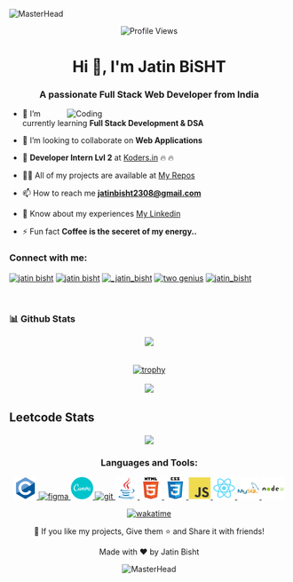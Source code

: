 ![MasterHead](https://chkskills.com/wp-content/uploads/2020/04/PNC-Animated-Banners.gif)

<div align=center>
      
![Profile Views](https://komarev.com/ghpvc/?username=JatinBisht2308)
      </div>
<h1 align="center">Hi 👋, I'm Jatin BiSHT</h1>
<h3 align="center">A passionate Full Stack Web Developer from India</h3>

<img align="right" alt="Coding" width="400" src="https://images.squarespace-cdn.com/content/v1/5769fc401b631bab1addb2ab/1541580975837-LGDSGDVK6EI6PD4KK4W5/python-2.gif?format=1000w">

- 🌱 I’m currently learning **Full Stack Development & DSA**

- 👯 I’m looking to collaborate on **Web Applications**

- 🥇 **Developer Intern Lvl 2** at [Koders.in](https://koders.in/#) 🔥 🔥

- 👨‍💻 All of my projects are available at [My Repos](https://github.com/JatinBisht2308?tab=repositories)

- 📫 How to reach me **jatinbisht2308@gmail.com**

- 📄 Know about my experiences [My Linkedin](https://www.linkedin.com/in/jatin-bisht-ba62111bb/)

- ⚡ Fun fact **Coffee is the seceret of my energy..**

<h3 align="left">Connect with me:</h3>
<p align="left">
<a href="https://www.linkedin.com/in/jatin-bisht-ba62111bb/" target="blank"><img align="center" src="https://raw.githubusercontent.com/rahuldkjain/github-profile-readme-generator/master/src/images/icons/Social/linked-in-alt.svg" alt="jatin bisht" height="30" width="40" /></a>
<a href="https://fb.com/jatin bisht" target="blank"><img align="center" src="https://raw.githubusercontent.com/rahuldkjain/github-profile-readme-generator/master/src/images/icons/Social/facebook.svg" alt="jatin bisht" height="30" width="40" /></a>
<a href="https://instagram.com/_jatin_bisht" target="blank"><img align="center" src="https://raw.githubusercontent.com/rahuldkjain/github-profile-readme-generator/master/src/images/icons/Social/instagram.svg" alt="_jatin_bisht" height="30" width="40" /></a>
<a href="https://www.youtube.com/c/two genius" target="blank"><img align="center" src="https://raw.githubusercontent.com/rahuldkjain/github-profile-readme-generator/master/src/images/icons/Social/youtube.svg" alt="two genius" height="30" width="40" /></a>
<a href="https://www.leetcode.com/jatin_bisht" target="blank"><img align="center" src="https://raw.githubusercontent.com/rahuldkjain/github-profile-readme-generator/master/src/images/icons/Social/leet-code.svg" alt="jatin_bisht" height="30" width="40" /></a>
</p>


<br>
<h3 align="left">📊 Github Stats</h3>
<div align="center">
 
 <img src="https://github-readme-stats.vercel.app/api?username=JatinBisht2308&show_icons=true&theme=midnight-purple&show_icons=true&include_all_commits=true"/>
 <br>
 <br>
  
  [![trophy](https://github-profile-trophy.vercel.app/?username=JatinBisht2308&theme=onedark&row=1&column=7)](https://github.com/ryo-ma/github-profile-trophy)
  <br>
  <br>
  <img src="https://github-readme-streak-stats.herokuapp.com/?user=JatinBisht2308&currStreakNum=2FD3EB&fire=pink&sideLabels=F00&theme=midnight-purple&sideLabels=FDDFB6"/>
  <br>
  

 </div>
 
   ## Leetcode Stats
<div align="center"><img src="https://leetcode.card.workers.dev/?username=Jatin_Bisht&theme=nord" align="center" /></div> 
 
<h3 align="center">Languages and Tools:</h3>
<p align="center"> <a href="https://developer.android.com" target="_blank" rel="noreferrer"> </a> <a href="https://www.cprogramming.com/" target="_blank" rel="noreferrer"> <img src="https://raw.githubusercontent.com/devicons/devicon/master/icons/c/c-original.svg" alt="c" width="40" height="40"/> </a>  <a href="https://www.figma.com/" target="_blank" rel="noreferrer"> <img src="https://www.vectorlogo.zone/logos/figma/figma-icon.svg" alt="figma" width="40" height="40"/> </a> <a href="https://developer.android.com" target="_blank" rel="noreferrer"> <img src="https://raw.githubusercontent.com/devicons/devicon/1119b9f84c0290e0f0b38982099a2bd027a48bf1/icons/canva/canva-original.svg" alt="android" width="40" height="40"/> </a> <a href="https://git-scm.com/" target="_blank" rel="noreferrer"> <img src="https://www.vectorlogo.zone/logos/git-scm/git-scm-icon.svg" alt="git" width="40" height="40"/> </a> <a href="https://www.java.com" target="_blank" rel="noreferrer"> <img src="https://raw.githubusercontent.com/devicons/devicon/master/icons/java/java-original.svg" alt="java" width="40" height="40"/> </a>
<a href="https://www.w3schools.com/css/" target="_blank" rel="noreferrer"> <img src="https://raw.githubusercontent.com/devicons/devicon/master/icons/html5/html5-original-wordmark.svg" alt="css3" width="40" height="40"/> </a> <a href="https://www.w3schools.com/css/" target="_blank" rel="noreferrer"> <img src="https://raw.githubusercontent.com/devicons/devicon/master/icons/css3/css3-original-wordmark.svg" alt="css3" width="40" height="40"/> </a> <a href="https://developer.mozilla.org/en-US/docs/Web/JavaScript" target="_blank" rel="noreferrer"> <img src="https://raw.githubusercontent.com/devicons/devicon/master/icons/javascript/javascript-original.svg" alt="javascript" width="40" height="40"/> </a> <a href="https://developer.android.com" target="_blank" rel="noreferrer"> <img src="https://raw.githubusercontent.com/devicons/devicon/1119b9f84c0290e0f0b38982099a2bd027a48bf1/icons/react/react-original.svg" alt="android" width="40" height="40"/>  <a href="https://www.mysql.com/" target="_blank" rel="noreferrer"> <img src="https://raw.githubusercontent.com/devicons/devicon/master/icons/mysql/mysql-original-wordmark.svg" alt="mysql" width="40" height="40"/> </a> <a href="https://nodejs.org" target="_blank" rel="noreferrer"> <img src="https://raw.githubusercontent.com/devicons/devicon/master/icons/nodejs/nodejs-original-wordmark.svg" alt="nodejs" width="40" height="40"/> </a> </p>


 
<div align="center">
      
[![wakatime](https://wakatime.com/badge/user/18c96644-e7f3-45bc-abf6-a67a5cc84ac9.svg)](https://wakatime.com/@18c96644-e7f3-45bc-abf6-a67a5cc84ac9)
      
<p align="center">💙 If you like my projects, Give them ⭐ and Share it with friends!</p>
</p>
<p align="center">Made with ❤️ by Jatin Bisht</p>


![MasterHead](https://raw.githubusercontent.com/bornmay/bornmay/Update/svg/Bottom.svg)

<!-- ![MasterHead](https://cdn-images-1.medium.com/max/1600/0*-u0b7K0Q6zfBcQqT.gif) -->


<!-- ![MasterHead](https://media.giphy.com/media/26BRzDIHfU6ItGtRS/giphy.gif) -->


